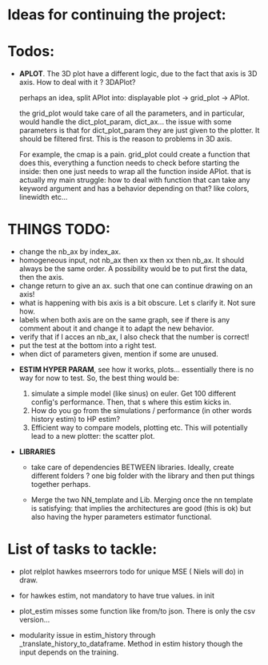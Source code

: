 # Ideas for continuing the project:

# Todos:

* **APLOT**. The 3D plot have a different logic, due to the fact that axis is 3D axis. How to deal with it ? 3DAPlot?

  perhaps an idea, split APlot into: displayable plot -> grid_plot -> APlot.

  the grid_plot would take care of all the parameters, and in particular, would handle the dict_plot_param, dict_ax...
  the issue with some parameters is that for dict_plot_param they are just given to the plotter. It should be filtered
  first. This is the reason to problems in 3D axis.

  For example, the cmap is a pain. grid_plot could create a function that does this, everything a function needs to
  check before starting the inside:
  then one just needs to wrap all the function inside APlot. that is actually my main struggle: how to deal with
  function that can take any keyword argument and has a behavior depending on that? like colors, linewidth etc...

# THINGS TODO:
 - change the nb_ax by index_ax.
 - homogeneous input, not nb_ax then xx then xx then nb_ax. It should always be the same order.
 A possibility would be to put first the data, then the axis.
 - change return to give an ax. such that one can continue drawing on an axis!
 - what is happening with bis axis is a bit obscure. Let s clarify it. Not sure how.
 - labels when both axis are on the same graph, see if there is any comment about it and change it to adapt the new behavior.
 - verify that if I acces an nb_ax, I also check that the number is correct!
 - put the test at the bottom into a right test.
 - when dict of parameters given, mention if some are unused.

* **ESTIM HYPER PARAM**, see how it works, plots... essentially there is no way for now to test. So, the best thing
  would be:
    1. simulate a simple model (like sinus) on euler. Get 100 different config's performance. Then, that s where this
       estim kicks in.
    2. How do you go from the simulations / performance (in other words history estim) to HP estim?
    3. Efficient way to compare models, plotting etc. This will potentially lead to a new plotter: the scatter plot.

* **LIBRARIES**
    * take care of dependencies BETWEEN libraries. Ideally, create different folders ? one big folder with the library
      and then put things together perhaps.

    * Merge the two NN_template and Lib. Merging once the nn template is satisfying:
      that implies the architectures are good (this is ok) but also having the hyper parameters estimator functional.

# List of tasks to tackle:

* plot relplot hawkes mseerrors todo for unique MSE ( Niels will do) in draw.

* for hawkes estim, not mandatory to have true values. in init


* plot_estim misses some function like from/to json. There is only the csv version...

* modularity issue in estim_history through _translate_history_to_dataframe. 
  Method in estim history though the input depends on the training.
